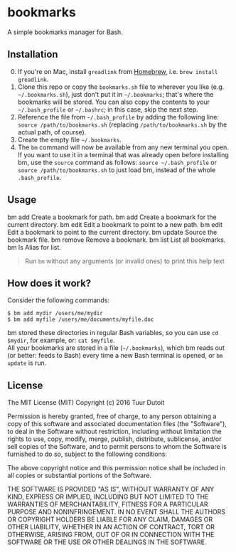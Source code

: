 bookmarks
=========

A simple bookmarks manager for Bash.

## Installation
0. If you're on Mac, install `greadlink` from [Homebrew](http://brew.sh), i.e. `brew install greadlink`.
1. Clone this repo or copy the `bookmarks.sh` file to wherever you like (e.g. `~/.bookmarks.sh`), just don't put it in `~/.bookmarks`; that's where the bookmarks will be stored. You can also copy the contents to your `~/.bash_profile` or `~/.bashrc`; in this case, skip the next step.
2. Reference the file from `~/.bash_profile` by adding the following line: `source /path/to/bookmarks.sh` (replacing `/path/to/bookmarks.sh` by the actual path, of course).
3. Create the empty file `~/.bookmarks`.
3. The `bm` command will now be available from any new terminal you open. If you want to use it in a terminal that was already open before installing bm, use the `source` command as follows: `source ~/.bash_profile` or `source /path/to/bookmarks.sh` to just load bm, instead of the whole `.bash_profile`.

## Usage
bm add <name> <path>           Create a bookmark for path.
bm add <name>                  Create a bookmark for the current directory.
bm edit <name> <new path>      Edit a bookmark to point to a new path.
bm edit <name>                 Edit a bookmark to point to the current directory.
bm update                      Source the bookmark file.
bm remove <name>               Remove a bookmark.
bm list                        List all bookmarks.
bm ls                          Alias for list.

> Run `bm` without any arguments (or invalid ones) to print this help text

## How does it work?
Consider the following commands:

```shell
$ bm add mydir /users/me/mydir
$ bm add myfile /users/me/documents/myfile.doc
```

bm stored these directories in regular Bash variables, so you can use `cd $mydir`, for example, or: `cat $myfile`.  
All your bookmarks are stored in a file (`~/.bookmarks`), which bm reads out (or better: feeds to Bash) every time a new Bash terminal is opened, or `bm update` is run.

## License
The MIT License (MIT)
Copyright (c) 2016 Tuur Dutoit

Permission is hereby granted, free of charge, to any person obtaining a copy of this software and associated documentation files (the "Software"), to deal in the Software without restriction, including without limitation the rights to use, copy, modify, merge, publish, distribute, sublicense, and/or sell copies of the Software, and to permit persons to whom the Software is furnished to do so, subject to the following conditions:

The above copyright notice and this permission notice shall be included in all copies or substantial portions of the Software.

THE SOFTWARE IS PROVIDED "AS IS", WITHOUT WARRANTY OF ANY KIND, EXPRESS OR IMPLIED, INCLUDING BUT NOT LIMITED TO THE WARRANTIES OF MERCHANTABILITY, FITNESS FOR A PARTICULAR PURPOSE AND NONINFRINGEMENT. IN NO EVENT SHALL THE AUTHORS OR COPYRIGHT HOLDERS BE LIABLE FOR ANY CLAIM, DAMAGES OR OTHER LIABILITY, WHETHER IN AN ACTION OF CONTRACT, TORT OR OTHERWISE, ARISING FROM, OUT OF OR IN CONNECTION WITH THE SOFTWARE OR THE USE OR OTHER DEALINGS IN THE SOFTWARE.
